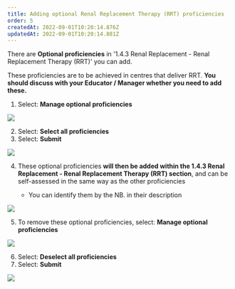 ```yaml
---
title: Adding optional Renal Replacement Therapy (RRT) proficiencies​
order: 5
createdAt: 2022-09-01T10:20:14.876Z
updatedAt: 2022-09-01T10:20:14.881Z
---
```

There are **Optional proficiencies** in '1.4.3 Renal Replacement - Renal Replacement Therapy (RRT)' you can add. ​

These proficiencies are to be achieved in centres that deliver RRT. **You should discuss with your Educator / Manager whether you need to add these.​**

1. Select: **Manage optional proficiencies​**

![](/img/le-5-rrt-1.jpg)

2. Select: **Select all proficiencies​**
3. Select: **Submit​**

![](/img/le-5-rrt-2.jpg)

4. These optional proficiencies **will then be added within the 1.4.3 Renal Replacement - Renal Replacement Therapy (RRT) section**, and can be self-assessed in the same way as the other proficiencies ​

   * You can identify them by the NB. in their description

![](/img/le-5-rrt-3.jpg)

>

5. ​To remove these optional proficiencies, select: **Manage optional proficiencies​**

![](/img/le-5-rrt-1.jpg)

6. Select: **Deselect all proficiencies**​
7. Select: **Submit**​

![](/img/le-5-rrt-4.jpg)